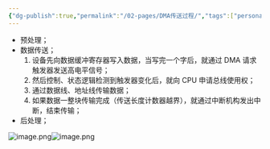 ```yaml
---
{"dg-publish":true,"permalink":"/02-pages/DMA传送过程/","tags":["personal/blog","计算机组成原理"]}
---
```


- 预处理；
- 数据传送；
	1. 设备先向数据缓冲寄存器写入数据，当写完一个字后，就通过 DMA 请求触发器发送高电平信号；
	2. 然后控制、状态逻辑检测到触发器变化后，就向 CPU 申请总线使用权；
	3. 通过数据线、地址线传输数据；
	4. 如果数据一整块传输完成（传送长度计数器越界），就通过中断机构发出中断，结束传输；
- 后处理；

![image.png](https://yelanyanyu-img-bed.oss-cn-hangzhou.aliyuncs.com/img/blog/2024/07/20240715105358.png)![image.png](https://yelanyanyu-img-bed.oss-cn-hangzhou.aliyuncs.com/img/blog/2024/07/20240715105408.png)

